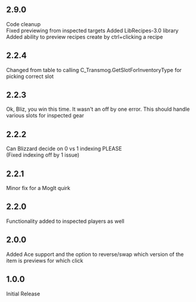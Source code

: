 ## 2.9.0

Code cleanup  
Fixed previewing from inspected targets
Added LibRecipes-3.0 library
Added ability to preview recipes create by ctrl+clicking a recipe

## 2.2.4

Changed from table to calling C_Transmog.GetSlotForInventoryType for picking correct slot

## 2.2.3

Ok, Bliz, you win this time.
It wasn't an off by one error. 
This should handle various slots for inspected gear

## 2.2.2

Can Blizzard decide on 0 vs 1 indexing PLEASE  
(Fixed indexing off by 1 issue)

## 2.2.1

Minor fix for a MogIt quirk

## 2.2.0

Functionality added to inspected players as well


## 2.0.0

Added Ace support and the option to reverse/swap which version of the item is previews for which click


## 1.0.0

Initial Release
